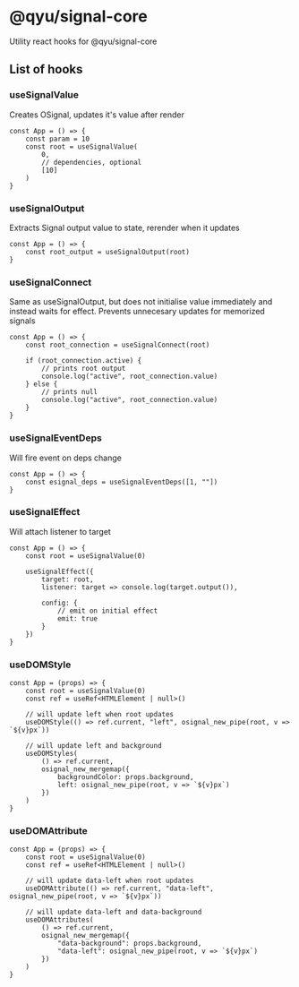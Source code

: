 # @qyu/signal-core

Utility react hooks for @qyu/signal-core

## List of hooks

### useSignalValue

Creates OSignal, updates it's value after render

```tsx
const App = () => {
    const param = 10
    const root = useSignalValue(
        0,
        // dependencies, optional
        [10]
    )
}
```

### useSignalOutput

Extracts Signal output value to state, rerender when it updates

```tsx
const App = () => {
    const root_output = useSignalOutput(root)
}
```

### useSignalConnect

Same as useSignalOutput, but does not initialise value immediately and instead waits for effect.
Prevents unnecesary updates for memorized signals

```tsx
const App = () => {
    const root_connection = useSignalConnect(root)

    if (root_connection.active) {
        // prints root output
        console.log("active", root_connection.value)
    } else {
        // prints null
        console.log("active", root_connection.value)
    }
}
```

### useSignalEventDeps

Will fire event on deps change

```tsx
const App = () => {
    const esignal_deps = useSignalEventDeps([1, ""])
}
```

### useSignalEffect

Will attach listener to target

```tsx
const App = () => {
    const root = useSignalValue(0)

    useSignalEffect({
        target: root,
        listener: target => console.log(target.output()),

        config: {
            // emit on initial effect
            emit: true
        }
    })
}
```

### useDOMStyle

```tsx
const App = (props) => {
    const root = useSignalValue(0)
    const ref = useRef<HTMLElement | null>()

    // will update left when root updates
    useDOMStyle(() => ref.current, "left", osignal_new_pipe(root, v => `${v}px`))

    // will update left and background
    useDOMStyles(
        () => ref.current,
        osignal_new_mergemap({
            backgroundColor: props.background,
            left: osignal_new_pipe(root, v => `${v}px`)
        })
    )
}
```

### useDOMAttribute

```tsx
const App = (props) => {
    const root = useSignalValue(0)
    const ref = useRef<HTMLElement | null>()

    // will update data-left when root updates
    useDOMAttribute(() => ref.current, "data-left", osignal_new_pipe(root, v => `${v}px`))

    // will update data-left and data-background
    useDOMAttributes(
        () => ref.current,
        osignal_new_mergemap({
            "data-background": props.background,
            "data-left": osignal_new_pipe(root, v => `${v}px`)
        })
    )
}
```
